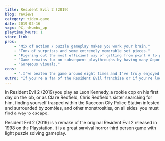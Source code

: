 ```yaml
---
title: Resident Evil 2 (2019)
blog: reviews
category: video-game
date: 2019-02-16
tags: PC, thumbs_up
playtime_hours: 1
store_link:
pros:
    - "Mix of action / puzzle gameplay makes you work your brain."
    - "Tons of surprises and some extremely memorable set pieces."
    - "Figuring out the most efficient way of getting from point A to point B has never been so exhilarating."
    - "Game remains fun on subsequent playthroughs by having many &quot;easy to learn but hard to master&quot; gameplay elements such as how to deal with each enemy/boss effectively."
    - "Gorgeous visuals."
cons:
    - ".I've beaten the game around eight times and I've truly enjoyed each moment I've spent with the game. However, if you only want to play through the game's &quot;unique&quot; content once then you'll most likely spend ten to sixteen hours with the game in total which is something to be considered due to the game's price."
outro: "If you're a fan of the Resident Evil franchise or if you're looking for a great survival horror game then you can't go wrong with Resident Evil 2 (2019).  "
---
```

In Resident Evil 2 (2019) you play as Leon Kennedy, a rookie cop on his first day on the job, or as Claire Redfield, Chris Redfield's sister searching for him, finding yourself trapped within the Raccoon City Police Station infested and surrounded by zombies, and other monstrosities, on all sides; you must find a way to escape.

Resident Evil 2 (2019) is a remake of the original Resident Evil 2 released in 1998 on the Playstation. It is a great survival horror third person game with light puzzle solving gameplay.
